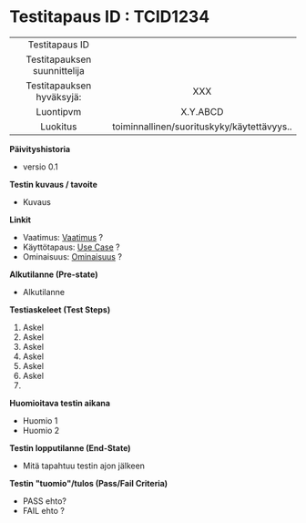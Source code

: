 # Testitapaus ID  : TCID1234

 
| | |
|:-:|:-:|
| Testitapaus ID | |
| Testitapauksen suunnittelija | | 
| Testitapauksen hyväksyjä: | XXX |
| Luontipvm | X.Y.ABCD |
| Luokitus | toiminnallinen/suorituskyky/käytettävyys.. |

**Päivityshistoria**

* versio 0.1 

**Testin kuvaus / tavoite**

* Kuvaus

**Linkit**

* Vaatimus: [Vaatimus]() ?   
* Käyttötapaus: [Use Case]() ? 
* Ominaisuus: [Ominaisuus]() ?

**Alkutilanne (Pre-state)** 

* Alkutilanne

**Testiaskeleet (Test Steps)**


1. Askel
2. Askel
3. Askel
4. Askel
5. Askel
6. Askel
7. 


**Huomioitava testin aikana**

* Huomio 1
* Huomio 2
 

**Testin lopputilanne (End-State)**

* Mitä tapahtuu testin ajon jälkeen

**Testin "tuomio"/tulos (Pass/Fail Criteria)**


* PASS ehto? 
* FAIL ehto ?


